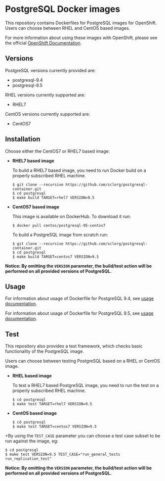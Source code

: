 PostgreSQL Docker images
========================

This repository contains Dockerfiles for PostgreSQL images for OpenShift.
Users can choose between RHEL and CentOS based images.

For more information about using these images with OpenShift, please see the
official [OpenShift Documentation](https://docs.openshift.org/latest/using_images/db_images/postgresql.html).

Versions
---------------
PostgreSQL versions currently provided are:
* postgresql-9.4
* postgresql-9.5

RHEL versions currently supported are:
* RHEL7

CentOS versions currently supported are:
* CentOS7


Installation
----------------------
Choose either the CentOS7 or RHEL7 based image:

*  **RHEL7 based image**

    To build a RHEL7 based image, you need to run Docker build on a properly
    subscribed RHEL machine.

    ```
    $ git clone --recursive https://github.com/sclorg/postgresql-container.git
    $ cd postgresql
    $ make build TARGET=rhel7 VERSION=9.5
    ```

*  **CentOS7 based image**

    This image is available on DockerHub. To download it run:

    ```
    $ docker pull centos/postgresql-95-centos7
    ```

    To build a PostgreSQL image from scratch run:

    ```
    $ git clone --recursive https://github.com/sclorg/postgresql-container.git
    $ cd postgresql
    $ make build TARGET=centos7 VERSION=9.5
    ```

**Notice: By omitting the `VERSION` parameter, the build/test action will be performed
on all provided versions of PostgreSQL.**


Usage
---------------------------------

For information about usage of Dockerfile for PostgreSQL 9.4,
see [usage documentation](9.4/README.md).

For information about usage of Dockerfile for PostgreSQL 9.5,
see [usage documentation](9.5/README.md).

Test
---------------------------------

This repository also provides a test framework, which checks basic functionality
of the PostgreSQL image.

Users can choose between testing PostgreSQL based on a RHEL or CentOS image.

*  **RHEL based image**

    To test a RHEL7 based PostgreSQL image, you need to run the test on a properly
    subscribed RHEL machine.

    ```
    $ cd postgresql
    $ make test TARGET=rhel7 VERSION=9.5
    ```

*  **CentOS based image**

    ```
    $ cd postgresql
    $ make test TARGET=centos7 VERSION=9.5
    ```
+By using the `TEST_CASE` parameter you can choose a test case subset to be run against the image, eg:

    $ cd postgresql
    $ make test VERSION=9.5 TEST_CASE="run_general_tests run_replication_test"


**Notice: By omitting the `VERSION` parameter, the build/test action will be performed
on all provided versions of PostgreSQL.**
